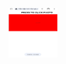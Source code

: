 <img width=100 height=100 src="https://raw.githubusercontent.com/sakthiadhu452/practice/main/WhatsApp%20Image%202024-02-08%20at%2018.03.03_3428f231.jpg"></img>
